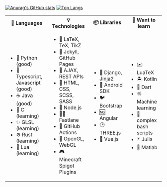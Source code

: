 <!-- ### Hi there 👋 -->

[![Anurag's GitHub stats](https://github-readme-stats.vercel.app/api?username=JonasBernard&theme=dark&hide=issues&count_private=true&show_icons=true&hide_border=true&bg_color=ffffff00)](https://github.com/JonasBernard/JonasBernard)
[![Top Langs](https://github-readme-stats.vercel.app/api/top-langs/?username=JonasBernard&layout=compact&theme=dark&hide=ruby&langs_count=6&card_width=300&hide_border=true&bg_color=ffffff00)](https://github.com/JonasBernard/JonasBernard)

<table>
  <tr>
    <th>💬 Languages</th>
    <th>💡 Technologies</th>
    <th>📦 Libraries</th>
    <th>📖 Want to learn</th>
  </tr>
  <tr>
    <td>
      <ul>
        <li>🐍 Python (good)</li>
        <li>📜 Typescript, Javascript (good)</li>
        <li>☕️ Java (good)</li>
        <li>🌊 C (learning)</li>
        <li>✨ GLSL (learning)</li>
        <li>⚙️ Rust (learning)</li>
        <li>💙 Lua (learning)</li>
      </ul>
    </td>
    <td>
      <ul>
        <li>🤏 LaTeX, TeX, TikZ</li>
        <li>💎 Jekyll, GitHub Pages</li>
        <li>📍 AJAX, REST APIs</li>
        <li>📎 HTML, CSS, SCSS, SASS</li>
        <li>💚 Node.js</li>
        <li>🏃🏽 Fastlane</li>
        <li>🚀 GitHub Actions</li>
        <li>🔦 OpenGL, WebGL</li>
        <li>🎮 Minecraft Spigot Plugins</li>
      </ul>
    </td>
    <td>
      <ul>
        <li>🍡 Django, Jinja2</li>
        <li>📱 Android SDK</li>
        <li>🐦 Bootstrap</li>
        <li>🆖 Angular</li>
        <li>🕒 THREE.js</li>
        <li>🙈 Vue.js</li>
      </ul>
    </td>
    <td>
      <ul>
        <li>✉️ LuaTeX</li>
        <li>🏝️ Kotlin</li>
        <li>🎯 Dart</li>
        <li>🪅 Machine learning</li>
        <li>💎 complex bash scripts</li>
        <li>🃏 Julia</li>
        <li>🔣 Matlab</li>
      </ul>
    </td>
  </tr>
</table>

<!--
**JonasBernard/JonasBernard** is a ✨ _special_ ✨ repository because its `README.md` (this file) appears on your GitHub profile.

Here are some ideas to get you started:

- 🔭 I’m currently working on ...
- 🌱 I’m currently learning ...
- 👯 I’m looking to collaborate on ...
- 🤔 I’m looking for help with ...
- 💬 Ask me about ...
- 📫 How to reach me: ...
- 😄 Pronouns: ...
- ⚡ Fun fact: ...
-->
